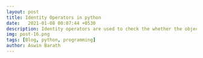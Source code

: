 ```yaml
---
layout: post
title: Identity Operators in python
date:   2021-01-08 00:07:44 +0530
description: Identity operators are used to check the whether the objects are same or not.
img: post-16.png
tags: [Blog, python, programming]
author: Aswin Barath
---
```



